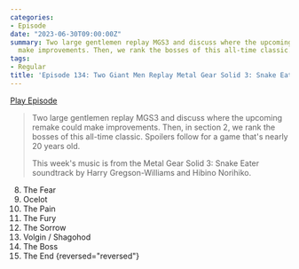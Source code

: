 ```yaml
---
categories:
- Episode
date: "2023-06-30T09:00:00Z"
summary: Two large gentlemen replay MGS3 and discuss where the upcoming remake could
  make improvements. Then, we rank the bosses of this all-time classic.
tags:
- Regular
title: 'Episode 134: Two Giant Men Replay Metal Gear Solid 3: Snake Eater'
---
```


[Play Episode](https://www.patreon.com/posts/episode-134-two-85328762)
> Two large gentlemen replay MGS3 and discuss where the upcoming remake could make improvements. Then, in section 2, we rank the bosses of this all-time classic. Spoilers follow for a game that's nearly 20 years old.
> 
> This week's music is from the Metal Gear Solid 3: Snake Eater soundtrack by Harry Gregson-Williams and Hibino Norihiko.

8. The Fear
7. Ocelot
6. The Pain
5. The Fury
4. The Sorrow
3. Volgin / Shagohod
2. The Boss
1. The End
{reversed="reversed"}